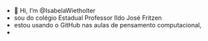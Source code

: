 - 👋 Hi, I’m @IsabelaWietholter
- sou do colégio Estadual Professor Ildo José Fritzen
- estou usando o GitHub nas aulas de pensamento computacional, 
- 

<!---
IsabelaWietholter/IsabelaWietholter is a ✨ special ✨ repository because its `README.md` (this file) appears on your GitHub profile.
You can click the Preview link to take a look at your changes.
--->
